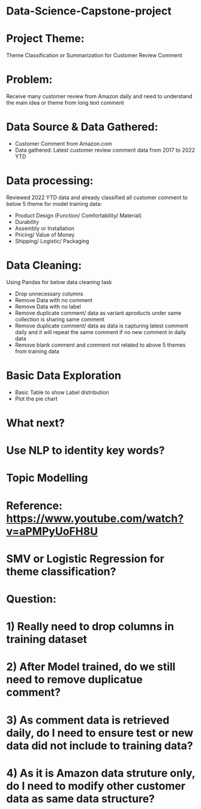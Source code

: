 # Data-Science-Capstone-project

# Project Theme: 
Theme Classification or Summarization for Customer Review Comment

# Problem: 
Receive many customer review from Amazon daily and need to understand the main idea or theme from long text comment

# Data Source & Data Gathered: 
  - Customer Comment from Amazon.com
  - Data gathered: Latest customer review comment data from 2017 to 2022 YTD

# Data processing:
Reviewed 2022 YTD data and already classified all customer comment to below 5 theme for model training data:
  - Product Design (Function/ Comfortability/ Material)
  - Durability
  - Assembly or Installation
  - Pricing/ Value of Money
  - Shipping/ Logistic/ Packaging

# Data Cleaning:
Using Pandas for below data cleaning task

  - Drop unnecessary columns
  - Remove Data with no comment
  - Remove Data with no label
  - Remove duplicate comment/ data as variant aproducts under same collection is sharing same comment
  - Remove duplicate comment/ data as data is capturing latest comment daily and it will repeat the same comment if no new comment in daily data
  - Remove blank comment and comment not related to above 5 themes from training data

# Basic Data Exploration
  - Basic Table to show Label distribution
  - Plot the pie chart

# What next?
# Use NLP to identity key words? 
# Topic Modelling
# Reference: https://www.youtube.com/watch?v=aPMPyUoFH8U
# SMV or Logistic Regression for theme classification?


# Question:
# 1) Really need to drop columns in training dataset
# 2) After Model trained, do we still need to remove duplicatue comment?
# 3) As comment data is retrieved daily, do I need to ensure test or new data did not include to training data?
# 4) As it is Amazon data struture only, do I need to modify other customer data as same data structure?

